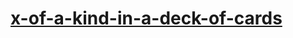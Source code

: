 # [x-of-a-kind-in-a-deck-of-cards](https://leetcode-cn.com/problems/x-of-a-kind-in-a-deck-of-cards)
